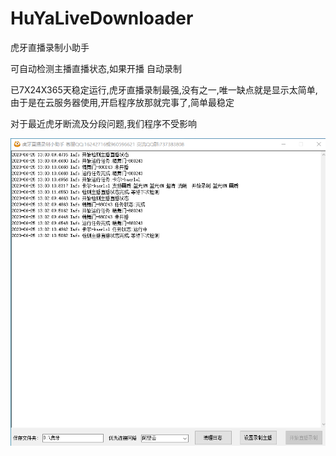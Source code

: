 # HuYaLiveDownloader
虎牙直播录制小助手

可自动检测主播直播状态,如果开播 自动录制

已7X24X365天稳定运行,虎牙直播录制最强,没有之一,唯一缺点就是显示太简单,由于是在云服务器使用,开启程序放那就完事了,简单最稳定

对于最近虎牙断流及分段问题,我们程序不受影响


![程序截图](https://github.com/youxia2016/HuYaLiveDownloader/blob/master/虎牙直播录制小助手.png?raw=true)
